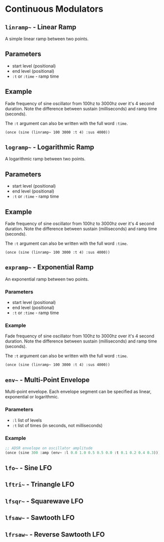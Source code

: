 # Continuous Modulators

## `linramp~` - Linear Ramp

A simple linear ramp between two points.

## Parameters

* start level (positional)
* end level (positional)
* `:t` or `:time` - ramp time

## Example

Fade frequency of sine oscillator from 100hz to 3000hz over it's 4 second duration. Note 
the difference between sustain (milliseconds) and ramp time (seconds).

The `:t` argument can also be written with the full word `:time`.

```
(once (sine (linramp~ 100 3000 :t 4) :sus 4000)) 
```

## `logramp~` - Logarithmic Ramp

A logarithmic ramp between two points.

## Parameters

* start level (positional)
* end level (positional)
* `:t` or `:time` - ramp time

## Example

Fade frequency of sine oscillator from 100hz to 3000hz over it's 4 second duration. Note 
the difference between sustain (milliseconds) and ramp time (seconds).

The `:t` argument can also be written with the full word `:time`.

```
(once (sine (linramp~ 100 3000 :t 4) :sus 4000)) 
```

## `expramp~` - Exponential Ramp

An exponential ramp between two points.

### Parameters

* start level (positional)
* end level (positional)
* `:t` or `:time` - ramp time

### Example

Fade frequency of sine oscillator from 100hz to 3000hz over it's 4 second duration. Note 
the difference between sustain (milliseconds) and ramp time (seconds).

The `:t` argument can also be written with the full word `:time`.

```
(once (sine (linramp~ 100 3000 :t 4) :sus 4000)) 
```

## `env~` - Multi-Point Envelope

Multi-point envelope. Each envelope segment can be specified as linear, exponential or logarithmic.

### Parameters

* `:l` list of levels 
* `:t` list of times (in seconds, not milliseconds)

### Example

```lisp
;; ADSR envelope on oscillator amplitude
(once (sine 300 :amp (env~ :l 0.0 1.0 0.5 0.5 0.0 :t 0.1 0.2 0.4 0.3)))
```

## `lfo~` - Sine LFO

## `lftri~` - Trinangle LFO

## `lfsqr~` - Squarewave LFO

## `lfsaw~` - Sawtooth LFO

## `lfrsaw~` - Reverse Sawtooth LFO
